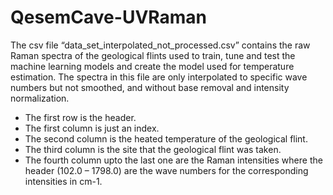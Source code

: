 # QesemCave-UVRaman

The csv file “data_set_interpolated_not_processed.csv” contains the raw Raman spectra of the geological flints used to train, tune and test the machine learning models and create the model used for temperature estimation. The spectra in this file are only interpolated to specific wave numbers but not smoothed, and without base removal and intensity normalization.

- The first row is the header.
- The first column is just an index.
- The second column is the heated temperature of the geological flint.
- The third column is the site that the geological flint was taken.
- The fourth column upto the last one are the Raman intensities where the header (102.0 – 1798.0) are the wave numbers for the corresponding intensities in cm-1.
